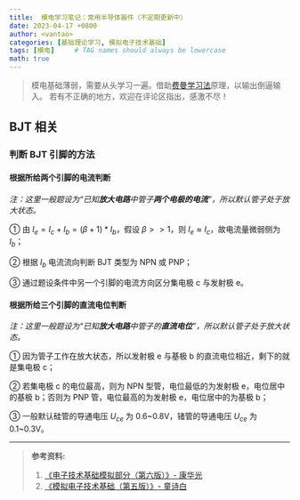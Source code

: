 ```yaml
---
title:  模电学习笔记：常用半导体器件（不定期更新中）
date: 2023-04-17 +0800
author: <vantao>
categories: [基础理论学习, 模拟电子技术基础]
tags: [模电]     # TAG names should always be lowercase
math: true
---
```


> 模电基础薄弱，需要从头学习一遍。借助[费曼学习法](https://zhuanlan.zhihu.com/p/88209825)原理，以输出倒逼输入。
> 若有不正确的地方，欢迎在评论区指出，感激不尽！

## BJT 相关

### **判断 BJT 引脚的方法**

#### 根据所给**两个引脚的电流**判断

*注：这里一般题设为“已知**放大电路**中管子**两个电极的电流**”，所以默认管子处于放大状态。*

① 由 $I_e=I_c+I_b=(β+1)*I_b$，假设 $β>>1$，则 $I_e≈I_c$，故电流量微弱侧为 $I_b$；

② 根据 $I_b$ 电流流向判断 BJT 类型为 NPN 或 PNP；

③ 通过题设条件中另一个引脚的电流方向区分集电极 c 与发射极 e。

#### 根据所给**三个引脚的直流电位**判断

*注：这里一般题设为“已知**放大电路**中管子的**直流电位**”，所以默认管子处于放大状态。*

① 因为管子工作在放大状态，所以发射极 e 与基极 b 的直流电位相近，剩下的就是集电极 c；

② 若集电极 c 的电位最高，则为 NPN 型管，电位最低的为发射极 e，电位居中的基极 b；否则为 PNP 管，电位最高的为发射极 e，电位居中的为基极 b；

③ 一般默认硅管的导通电压 $U_{ce}$ 为 0.6\~0.8V，锗管的导通电压 $U_{ce}$ 为 0.1\~0.3V。

---

> **参考资料:**  
>
> 1. [《电子技术基础模拟部分（第六版）》- 康华光](https://book.douban.com/subject/31158898/)
> 2. [《模拟电子技术基础（第五版）》- 童诗白](https://book.douban.com/subject/26973602/)